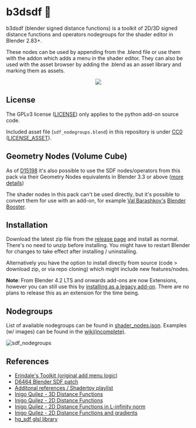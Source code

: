 # b3dsdf 🧰

b3dsdf (blender signed distance functions) is a toolkit of 2D/3D signed distance functions and operators nodegroups for the shader editor in Blender 2.83+.

These nodes can be used by appending from the .blend file or use them with the addon which adds a menu in the shader editor. They can also be used with the asset browser by adding the .blend as an asset library and marking them as assets.

<p align="center">
  <img src="https://user-images.githubusercontent.com/830253/169821105-1d13020e-6895-4402-aa0c-2c94db69867f.gif">
</p>

## License

The GPLv3 license ([LICENSE](LICENSE)) only applies to the python add-on source code.

Included asset file (`sdf_nodegroups.blend`) in this repository is under [CC0](https://creativecommons.org/publicdomain/zero/1.0/) ([LICENSE_ASSET](LICENSE_ASSET.md)).

## Geometry Nodes (Volume Cube)

As of [D15198](https://developer.blender.org/D15198) it's also possible to use the SDF nodes/operators from this pack via their Geometry Nodes equivalents in Blender 3.3 or above ([more details](https://twitter.com/lateasusual_/status/1537792086719795201))

The shader nodes in this pack can't be used directly, but it's possible to convert them for use with an add-on, for example [Val Barashkov's](https://twitter.com/ValeraBarashkov) [Blender Booster](https://vsb.gumroad.com/l/blender_booster).

## Installation

Download the latest zip file from the [release page](https://github.com/williamchange/b3dsdf/releases) and install as normal. There's no need to unzip before installing. You might have to restart Blender for changes to take effect after installing / uninstalling.

Alternatively you have the option to install directly from source (code > download zip, or via repo cloning) which might include new features/nodes.

**Note**: From Blender 4.2 LTS and onwards add-ons are now Extensions, however you can still use this by [installing as a legacy add-on](https://docs.blender.org/manual/en/4.2/editors/preferences/extensions.html#install-legacy-add-on). There are no plans to release this as an extension for the time being.

## Nodegroups

List of available nodegroups can be found in [shader_nodes.json](https://github.com/williamchange/b3dsdf/blob/master/shader_nodes.json). Examples (w/ images) can be found in the [wiki(incomplete)](https://github.com/williamchange/b3dsdf/wiki/Examples).

![sdf_nodegroups](https://github.com/user-attachments/assets/7330815c-7091-41c6-95e4-7ab18597a767)

## References

- [Erindale's Toolkit (original add menu logic)](https://erindale.gumroad.com/l/erintools)
- [D6464 Blender SDF patch](https://archive.blender.org/developer/D6464)
- [Additonal references / Shadertoy playlist](https://www.shadertoy.com/playlist/7cjGR1)
- [Inigo Quilez - 3D Distance Functions](https://iquilezles.org/articles/distfunctions/)
- [Inigo Quilez - 2D Distance Functions](https://iquilezles.org/articles/distfunctions2d/)
- [Inigo Quilez - 2D Distance Functions in L-infinity norm](https://iquilezles.org/articles/distfunctions2dlinf/)
- [Inigo Quilez - 2D Distance Functions and gradients](https://iquilezles.org/articles/distgradfunctions2d/)
- [hg_sdf glsl library](https://mercury.sexy/hg_sdf/)
